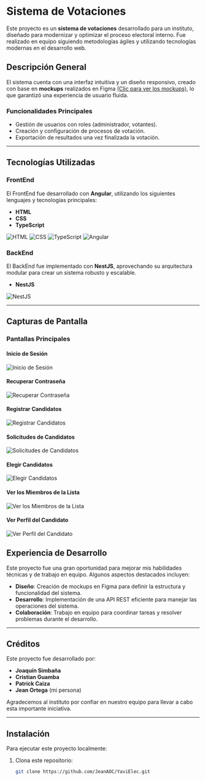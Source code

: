 # Sistema de Votaciones

Este proyecto es un **sistema de votaciones** desarrollado para un instituto, diseñado para modernizar y optimizar el proceso electoral interno. Fue realizado en equipo siguiendo metodologías ágiles y utilizando tecnologías modernas en el desarrollo web.

## Descripción General

El sistema cuenta con una interfaz intuitiva y un diseño responsivo, creado con base en **mockups** realizados en Figma [(Clic para ver los mockups)](https://www.figma.com/design/ZvWG7dPUFRJDjiWD5NlOLy/YaviElec?node-id=74-3&t=qKY2QCjyJQFnN66V-1), lo que garantizó una experiencia de usuario fluida. 

### Funcionalidades Principales
- Gestión de usuarios con roles (administrador, votantes).
- Creación y configuración de procesos de votación.
- Exportación de resultados una vez finalizada la votación.

---

## Tecnologías Utilizadas

### FrontEnd
El FrontEnd fue desarrollado con **Angular**, utilizando los siguientes lenguajes y tecnologías principales:

- **HTML**
- **CSS**
- **TypeScript**

![HTML](https://img.icons8.com/color/48/000000/html-5.png)
![CSS](https://img.icons8.com/color/48/000000/css3.png)
![TypeScript](https://img.icons8.com/color/48/000000/typescript.png)
![Angular](https://img.icons8.com/color/48/000000/angularjs.png)

### BackEnd
El BackEnd fue implementado con **NestJS**, aprovechando su arquitectura modular para crear un sistema robusto y escalable.

- **NestJS**

![NestJS](https://img.icons8.com/color/48/000000/nestjs.png)

---

## Capturas de Pantalla

### Pantallas Principales

#### Inicio de Sesión
![Inicio de Sesión](https://i.imgur.com/UpAovkj.png)

#### Recuperar Contraseña
![Recuperar Contraseña](https://i.imgur.com/hVkLHpq.png)

#### Registrar Candidatos
![Registrar Candidatos](https://i.imgur.com/rvtauOG.png)

#### Solicitudes de Candidatos
![Solicitudes de Candidatos](https://i.imgur.com/Gvp3O7s.png)

#### Elegir Candidatos
![Elegir Candidatos](https://i.imgur.com/R0TDcDp.png)

#### Ver los Miembros de la Lista
![Ver los Miembros de la Lista](https://i.imgur.com/Yh4awgM.png)

#### Ver Perfil del Candidato
![Ver Perfil del Candidato](https://i.imgur.com/uGh7C2U.png)

## Experiencia de Desarrollo

Este proyecto fue una gran oportunidad para mejorar mis habilidades técnicas y de trabajo en equipo. Algunos aspectos destacados incluyen:
- **Diseño**: Creación de mockups en Figma para definir la estructura y funcionalidad del sistema.
- **Desarrollo**: Implementación de una API REST eficiente para manejar las operaciones del sistema.
- **Colaboración**: Trabajo en equipo para coordinar tareas y resolver problemas durante el desarrollo.

---

## Créditos

Este proyecto fue desarrollado por:

- **Joaquín Simbaña**
- **Cristian Guamba**
- **Patrick Caiza**
- **Jean Ortega** (mi persona)

Agradecemos al instituto por confiar en nuestro equipo para llevar a cabo esta importante iniciativa.

---

## Instalación

Para ejecutar este proyecto localmente:

1. Clona este repositorio:
   ```bash
   git clone https://github.com/JeanAOC/YaviElec.git
